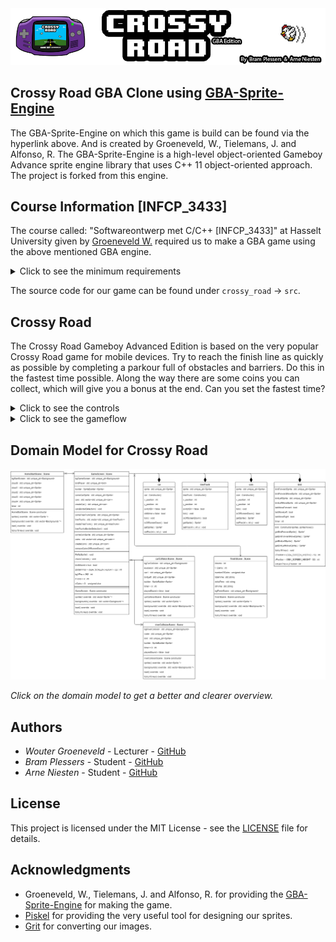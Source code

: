 <img src="https://github.com/Bram-Pl/Crossy_Road_GBA/blob/master/Images/Extra/GitTitle.png">

## Crossy Road GBA Clone using [GBA-Sprite-Engine](https://github.com/wgroeneveld/gba-sprite-engine)

The GBA-Sprite-Engine on which this game is build can be found via the hyperlink above. And is created by Groeneveld, W., Tielemans, J. and Alfonso, R. The GBA-Sprite-Engine is a high-level object-oriented Gameboy Advance sprite engine library that uses C++ 11 object-oriented approach. The project is forked from this engine.

## Course Information [INFCP_3433]
The course called: "Softwareontwerp met C/C++ [INFCP_3433]" at Hasselt University given by [Groeneveld W.](https://github.com/wgroeneveld) required us to make a GBA game using the above mentioned GBA engine. 
<details>
<summary>Click to see the minimum requirements</summary>

1. The code will be available in a repository on Github under your own username with the [MIT](https://docs.github.com/en/free-pro-team@latest/github/creating-cloning-and-archiving-repositories/licensing-a-repository#disclaimer) license.

2. You'll start from the [GBA-Sprite-Engine](https://github.com/wgroeneveld/gba-sprite-engine) and you will stay within `MODE0` and work with sprites. C++11 is also a requirement.

3. In case you use others people code, use **source reference!** Plagiarism will be punished badly.

4. Your project needs to compile.

5. Your repository `README.md` contains a small functional description of the game.

6. Beside the functional description you'll  also upload a sketch of your **domain model**, in combination with an explanation.

</details>

The source code for our game can be found under `crossy_road` -> `src`.

## Crossy Road

The Crossy Road Gameboy Advanced Edition is based on the very popular Crossy Road game for mobile devices. Try to reach the finish line as quickly as possible by completing a parkour full of obstacles and barriers. Do this in the fastest time possible. Along the way there are some coins you can collect, which will give you a bonus at the end. Can you set the fastest time?

<details>
<summary>Click to see the controls</summary>

* ↑ - Move forward

* → - Move to the right

* ← - Move to the left

</details>

<details>
<summary>Click to see the gameflow</summary>

<img src="https://github.com/Bram-Pl/Crossy_Road_GBA/blob/master/Images/Extra/GameFlowSchematic.png">
</details>

## Domain Model for Crossy Road

<img src="https://github.com/Bram-Pl/Crossy_Road_GBA/blob/master/Images/Extra/DomainModel.png">

*Click on the domain model to get a better and clearer overview.*
## Authors

* *Wouter Groeneveld*       - Lecturer  - [GitHub](https://github.com/wgroeneveld)
* *Bram Plessers*        - Student   - [GitHub](https://github.com/Bram-Pl)
* *Arne Niesten*   - Student   - [GitHub](https://github.com/arneniesten)

## License

This project is licensed under the MIT License - see the [LICENSE](LICENSE) file for details.

## Acknowledgments
* Groeneveld, W., Tielemans, J. and Alfonso, R. for providing the [GBA-Sprite-Engine](https://github.com/wgroeneveld/gba-sprite-engine) for making the game.
* [Piskel](https://www.piskelapp.com/) for providing the very useful tool for designing our sprites.
* [Grit](https://www.coranac.com/man/grit/html/grit.htm) for converting our images.